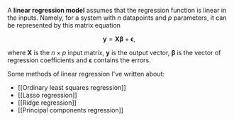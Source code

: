 A **linear regression model** assumes that the regression function is linear in the inputs. Namely, for a system with $n$ datapoints and $p$ parameters, it can be represented by this matrix equation

$$ \mathbf y = \mathbf X\mathbf \beta + \mathbf \epsilon ,$$

where $\mathbf X$ is the $n\times p$ input matrix, $\mathbf y$ is the output vector, $\mathbf \beta$ is the vector of regression coefficients and $\mathbf \epsilon$ contains the errors.

Some methods of linear regression I've written about:

- [[Ordinary least squares regression]]
- [[Lasso regression]]
- [[Ridge regression]]
- [[Principal components regression]]